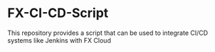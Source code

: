 # FX-CI-CD-Script
This repository provides a script that can be used to integrate CI/CD systems like Jenkins with FX Cloud
